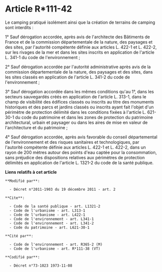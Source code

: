 # Article R*111-42

Le camping pratiqué isolément ainsi que la création de terrains de camping sont interdits : 

1° Sauf dérogation accordée, après avis de l'architecte des Bâtiments de France et de la commission départementale de la
nature, des paysages et des sites, par l'autorité compétente définie aux articles L. 422-1 et L. 422-2, sur les rivages de la
mer et dans les sites inscrits en application de l'article L. 341-1 du code de l'environnement ; 

2° Sauf dérogation accordée par l'autorité administrative après avis de la commission départementale de la nature, des
paysages et des sites, dans les sites classés en application de l'article L. 341-2 du code de l'environnement ; 

3° Sauf dérogation accordée dans les mêmes conditions qu'au 1°, dans les secteurs sauvegardés créés en application de
l'article L. 313-1, dans le champ de visibilité des édifices classés ou inscrits au titre des monuments historiques et des
parcs et jardins classés ou inscrits ayant fait l'objet d'un périmètre de protection délimité dans les conditions fixées à
l'article L. 621-30-1 du code du patrimoine et dans les zones de protection du patrimoine architectural, urbain et paysager
ou dans les aires de mise en valeur de l'architecture et du patrimoine ; 

4° Sauf dérogation accordée, après avis favorable du conseil départemental de l'environnement et des risques sanitaires et
technologiques, par l'autorité compétente définie aux articles L. 422-1 et L. 422-2, dans un rayon de 200 mètres autour des
points d'eau captée pour la consommation, sans préjudice des dispositions relatives aux périmètres de protection délimités en
application de l'article L. 1321-2 du code de la santé publique.

**Liens relatifs à cet article**

	**Modifié par**:

	  - Décret n°2011-1903 du 19 décembre 2011 - art. 2

	**Cite**:

	  - Code de la santé publique - art. L1321-2
	  - Code de l'urbanisme - art. L313-1
	  - Code de l'urbanisme - art. L422-1
	  - Code de l'environnement - art. L341-1
	  - Code de l'environnement - art. L341-2
	  - Code du patrimoine - art. L621-30-1

	**Cité par**:

	  - Code de l'environnement - art. R365-2 (M)
	  - Code de l'urbanisme - art. R*111-38 (VT)

	**Codifié par**:

	  - Décret n°73-1023 1973-11-08
